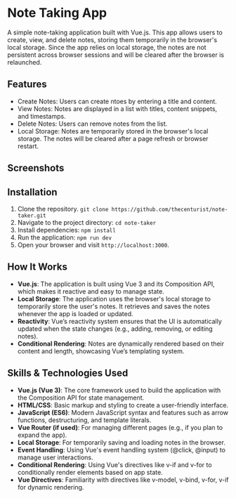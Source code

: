 # Note Taking App

A simple note-taking application built with Vue.js. This app allows users to create, view, and delete notes, storing them temporarily in the browser's local storage. Since the app relies on local storage, the notes are not persistent across browser sessions and will be cleared after the browser is relaunched.

## Features
* Create Notes: Users can create ntoes by entering a title and content.
* View Notes: Notes are displayed in a list with titles, content snippets, and timestamps.
* Delete Notes: Users can remove notes from the list.
* Local Storage: Notes are temporarily stored in the browser's local storage. The notes will be cleared after a page refresh or browser restart.

## Screenshots

## Installation
1. Clone the repository.
`git clone https://github.com/thecenturist/note-taker.git`
2. Navigate to the project directory:
`cd note-taker`
3. Install dependencies:
`npm install`
4. Run the application:
`npm run dev`
5. Open your browser and visit `http://localhost:3000`.

## How It Works
* **Vue.js**: The application is built using Vue 3 and its Composition API, which makes it reactive and easy to manage state.
* **Local Storage**: The application uses the browser's local storage to temporarily store the user's notes. It retrieves and saves the notes whenever the app is loaded or updated.
* **Reactivity**: Vue’s reactivity system ensures that the UI is automatically updated when the state changes (e.g., adding, removing, or editing notes).
* **Conditional Rendering**: Notes are dynamically rendered based on their content and length, showcasing Vue’s templating system.

## Skills & Technologies Used
* **Vue.js (Vue 3)**: The core framework used to build the application with the Composition API for state management.
* **HTML/CSS**: Basic markup and styling to create a user-friendly interface.
* **JavaScript (ES6)**: Modern JavaScript syntax and features such as arrow functions, destructuring, and template literals.
* **Vue Router (if used)**: For managing different pages (e.g., if you plan to expand the app).
* **Local Storage**: For temporarily saving and loading notes in the browser.
* **Event Handling**: Using Vue's event handling system (@click, @input) to manage user interactions.
* **Conditional Rendering**: Using Vue's directives like v-if and v-for to conditionally render elements based on app state.
* **Vue Directives**: Familiarity with directives like v-model, v-bind, v-for, v-if for dynamic rendering.

